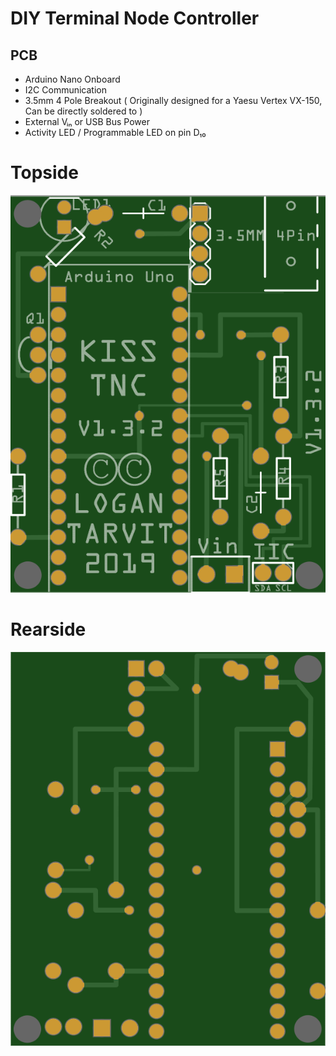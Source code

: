 # DIY Terminal Node Controller

## PCB

* Arduino Nano Onboard
* I2C Communication
* 3.5mm 4 Pole Breakout ( Originally designed for a Yaesu Vertex VX-150, Can be directly soldered to )
* External Vᵢₙ or USB Bus Power
* Activity LED / Programmable LED on pin D₁₀

# Topside
![V1.3.2 Render](https://raw.githubusercontent.com/AxiomYT/Electronic-Design/TNC/1.3.2%20Render.PNG)

# Rearside
![V1.3.2 Render2](https://raw.githubusercontent.com/AxiomYT/Electronic-Design/TNC/1.3.2%20Render2.PNG)
